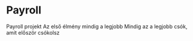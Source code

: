 # Payroll
Payroll projekt
Az első élmény mindig a legjobb
Mindig az a legjobb csók, amit először csókolsz